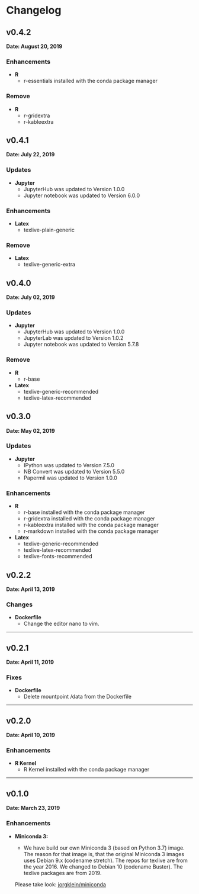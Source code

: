 # Changelog

## v0.4.2

**Date: August 20, 2019**

### Enhancements

- **R**
    - r-essentials installed with the conda package manager

### Remove

- **R**
    - r-gridextra
    - r-kableextra


## v0.4.1

**Date: July 22, 2019**

### Updates

- **Jupyter**
    - JupyterHub was updated to Version 1.0.0
    - Jupyter notebook was updated to Version 6.0.0

### Enhancements

- **Latex**
    - texlive-plain-generic

### Remove

- **Latex**
    - texlive-generic-extra

## v0.4.0

**Date: July 02, 2019**

### Updates

- **Jupyter**
    - JupyterHub was updated to Version 1.0.0
    - JupyterLab was updated to Version 1.0.2
    - Jupyter notebook was updated to Version 5.7.8

### Remove

- **R**
    - r-base
- **Latex**
    - texlive-generic-recommended
    - texlive-latex-recommended

## v0.3.0

**Date: May 02, 2019**

### Updates

- **Jupyter**
    - IPython was updated to Version 7.5.0
    - NB Convert was updated to Version 5.5.0
    - Papermil was updated to Version 1.0.0

### Enhancements

- **R**
    - r-base installed with the conda package manager
    - r-gridextra installed with the conda package manager
    - r-kableextra installed with the conda package manager
    - r-markdown installed with the conda package manager
- **Latex**
    - texlive-generic-recommended
    - texlive-latex-recommended
    - texlive-fonts-recommended

## v0.2.2

**Date: April 13, 2019**

### Changes

- **Dockerfile**
    - Change the editor nano to vim.

---

## v0.2.1

**Date: April 11, 2019**

### Fixes

- **Dockerfile**
    - Delete mountpoint /data from the Dockerfile

---

## v0.2.0

**Date: April 10, 2019**

### Enhancements

- **R Kernel**  
    - R Kernel installed with the conda package manager

---

## v0.1.0

**Date: March 23, 2019**

### Enhancements

- **Miniconda 3:**
    - We have build our own Miniconda 3 (based on Python 3.7) image. The reason
    for that image is, that the original Miniconda 3 images uses Debian 9.x
    (codename stretch). The repos for texlive are from the year 2016. We changed
    to Debian 10 (codename Buster). The  texlive packages are from 2019.

    Please take look: [jorgklein/miniconda][1]

[1]: https://hub.docker.com/r/joergklein/miniconda

